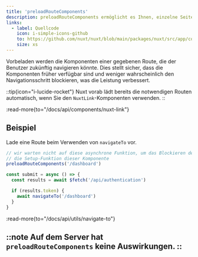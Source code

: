 ```yaml
---
title: 'preloadRouteComponents'
description: preloadRouteComponents ermöglicht es Ihnen, einzelne Seiten in Ihrem Nuxt-App manuell vorab zu laden.
links:
  - label: Quellcode
    icon: i-simple-icons-github
    to: https://github.com/nuxt/nuxt/blob/main/packages/nuxt/src/app/composables/preload.ts
    size: xs
---
```


Vorbeladen werden die Komponenten einer gegebenen Route, die der Benutzer zukünftig navigieren könnte. Dies stellt sicher, dass die Komponenten früher verfügbar sind und weniger wahrscheinlich den Navigationsschritt blockieren, was die Leistung verbessert.

::tip{icon="i-lucide-rocket"}
Nuxt vorab lädt bereits die notwendigen Routen automatisch, wenn Sie den `NuxtLink`-Komponenten verwenden.
::

:read-more{to="/docs/api/components/nuxt-link"}

## Beispiel

Lade eine Route beim Verwenden von `navigateTo` vor.

```ts
// wir warten nicht auf diese asynchrone Funktion, um das Blockieren des Renderings zu vermeiden
// die Setup-Funktion dieser Komponente
preloadRouteComponents('/dashboard')

const submit = async () => {
  const results = await $fetch('/api/authentication')

  if (results.token) {
    await navigateTo('/dashboard')
  }
}
```

:read-more{to="/docs/api/utils/navigate-to"}

::note
Auf dem Server hat `preloadRouteComponents` keine Auswirkungen.
::
---